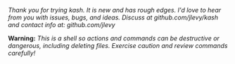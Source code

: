 *Thank you for trying kash.
It is new and has rough edges.
I'd love to hear from you with issues, bugs, and ideas.
Discuss at github.com/jlevy/kash and contact info at: github.com/jlevy*

**Warning:** *This is a shell so actions and commands can be destructive or dangerous,
including deleting files.
Exercise caution and review commands carefully!*
